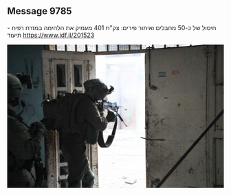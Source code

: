 ## Message 9785

חיסול של כ-50 מחבלים ואיתור פירים:
צק"ח 401 מעמיק את הלחימה במזרח רפיח - תיעוד
https://www.idf.il/201523

![Photo](./9785/9785_photo.jpg)
